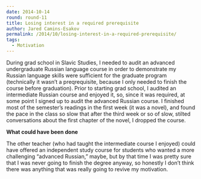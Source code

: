 ```yaml
---
date: 2014-10-14
round: round-11
title: Losing interest in a required prerequisite
author: Jared Camins-Esakov
permalink: /2014/10/losing-interest-in-a-required-prerequisite/
tags:
  - Motivation
---
```

During grad school in Slavic Studies, I needed to audit an advanced undergraduate Russian language course in order to demonstrate my Russian language skills were sufficient for the graduate program (technically it wasn&#8217;t a preqrequisite, because I only needed to finish the course before graduation). Prior to starting grad school, I audited an intermediate Russian course and enjoyed it, so, since it was required, at some point I signed up to audit the advanced Russian course. I finished most of the semester&#8217;s readings in the first week (it was a novel), and found the pace in the class so slow that after the third week or so of slow, stilted conversations about the first chapter of the novel, I dropped the course.

**What could have been done**

The other teacher (who had taught the intermediate course I enjoyed) could have offered an independent study course for students who wanted a more challenging &#8220;advanced Russian,&#8221; maybe, but by that time I was pretty sure that I was never going to finish the degree anyway, so honestly I don&#8217;t think there was anything that was really going to revive my motivation.
